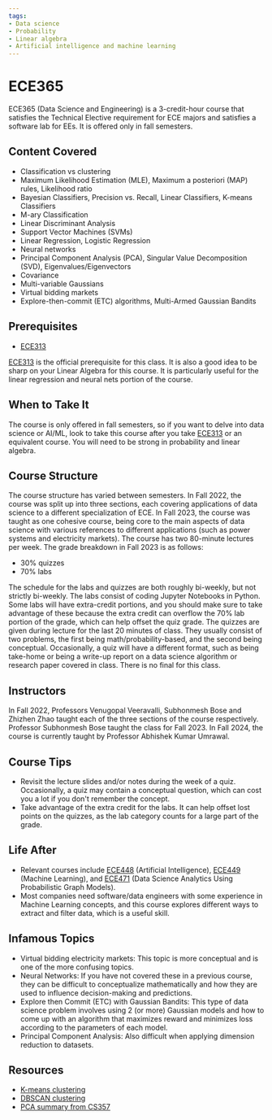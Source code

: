 ```yaml
---
tags:
- Data science
- Probability
- Linear algebra
- Artificial intelligence and machine learning
---
```


# ECE365

ECE365 (Data Science and Engineering) is a 3-credit-hour course that satisfies the Technical Elective requirement for ECE majors and satisfies a software lab for EEs. It is offered only in fall semesters.

## Content Covered

- Classification vs clustering
- Maximum Likelihood Estimation (MLE), Maximum a posteriori (MAP) rules, Likelihood ratio
- Bayesian Classifiers, Precision vs. Recall, Linear Classifiers, K-means Classifiers
- M-ary Classification
- Linear Discriminant Analysis
- Support Vector Machines (SVMs)
- Linear Regression, Logistic Regression
- Neural networks
- Principal Component Analysis (PCA), Singular Value Decomposition (SVD), Eigenvalues/Eigenvectors
- Covariance
- Multi-variable Gaussians
- Virtual bidding markets
- Explore-then-commit (ETC) algorithms, Multi-Armed Gaussian Bandits


## Prerequisites

- [ECE313](ECE313.md)

[ECE313](ECE313.md) is the official prerequisite for this class. It is also a good idea to be sharp on your Linear Algebra for this course. It is particularly useful for the linear regression and neural nets portion of the course.

## When to Take It

The course is only offered in fall semesters, so if you want to delve into data science or AI/ML, look to take this course after you take [ECE313](ECE313.md) or an equivalent course. You will need to be strong in probability and linear algebra.

## Course Structure

The course structure has varied between semesters. In Fall 2022, the course was split up into three sections, each covering applications of data science to a different specialization of ECE. In Fall 2023, the course was taught as one cohesive course, being core to the main aspects of data science with various references to different applications (such as power systems and electricity markets). The course has two 80-minute lectures per week. The grade breakdown in Fall 2023 is as follows:

- 30% quizzes
- 70% labs

The schedule for the labs and quizzes are both roughly bi-weekly, but not strictly bi-weekly. The labs consist of coding Jupyter Notebooks in Python. Some labs will have extra-credit portions, and you should make sure to take advantage of these because the extra credit can overflow the 70% lab portion of the grade, which can help offset the quiz grade. The quizzes are given during lecture for the last 20 minutes of class. They usually consist of two problems, the first being math/probability-based, and the second being conceptual. Occasionally, a quiz will have a different format, such as being take-home or being a write-up report on a data science algorithm or research paper covered in class. There is no final for this class.

## Instructors

In Fall 2022, Professors Venugopal Veeravalli, Subhonmesh Bose and Zhizhen Zhao taught each of the three sections of the course respectively. Professor Subhonmesh Bose taught the class for Fall 2023. In Fall 2024, the course is currently taught by Professor Abhishek Kumar Umrawal.

## Course Tips

- Revisit the lecture slides and/or notes during the week of a quiz. Occasionally, a quiz may contain a conceptual question, which can cost you a lot if you don't remember the concept.
- Take advantage of the extra credit for the labs. It can help offset lost points on the quizzes, as the lab category counts for a large part of the grade.

## Life After

- Relevant courses include [ECE448](ECE448.md) (Artificial Intelligence), [ECE449](ECE449.md) (Machine Learning), and [ECE471](ECE471.md) (Data Science Analytics Using Probabilistic Graph Models).
- Most companies need software/data engineers with some experience in Machine Learning concepts, and this course explores different ways to extract and filter data, which is a useful skill. 

## Infamous Topics

- Virtual bidding electricity markets: This topic is more conceptual and is one of the more confusing topics.
- Neural Networks: If you have not covered these in a previous course, they can be difficult to conceptualize mathematically and how they are used to influence decision-making and predictions.
- Explore then Commit (ETC) with Gaussian Bandits: This type of data science problem involves using 2 (or more) Gaussian models and how to come up with an algorithm that maximizes reward and minimizes loss according to the parameters of each model.
- Principal Component Analysis: Also difficult when applying dimension reduction to datasets.

## Resources

- [K-means clustering](https://towardsdatascience.com/k-means-clustering-algorithm-applications-evaluation-methods-and-drawbacks-aa03e644b48a)
- [DBSCAN clustering](https://www.geeksforgeeks.org/dbscan-clustering-in-ml-density-based-clustering/)
- [PCA summary from CS357](https://courses.engr.illinois.edu/cs357/sp2023/notes/ref-18-pca.html)
